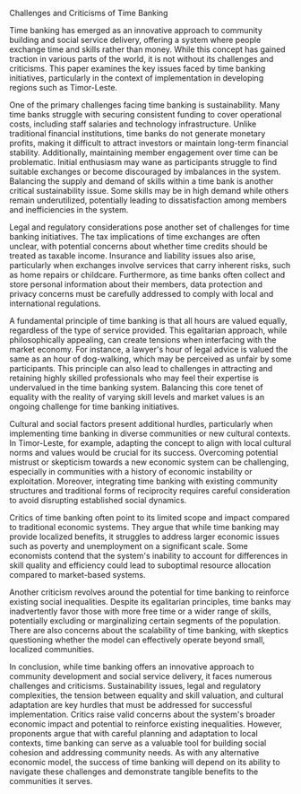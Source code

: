 Challenges and Criticisms of Time Banking

Time banking has emerged as an innovative approach to community building and social service delivery, offering a system where people exchange time and skills rather than money. While this concept has gained traction in various parts of the world, it is not without its challenges and criticisms. This paper examines the key issues faced by time banking initiatives, particularly in the context of implementation in developing regions such as Timor-Leste.

One of the primary challenges facing time banking is sustainability. Many time banks struggle with securing consistent funding to cover operational costs, including staff salaries and technology infrastructure. Unlike traditional financial institutions, time banks do not generate monetary profits, making it difficult to attract investors or maintain long-term financial stability. Additionally, maintaining member engagement over time can be problematic. Initial enthusiasm may wane as participants struggle to find suitable exchanges or become discouraged by imbalances in the system. Balancing the supply and demand of skills within a time bank is another critical sustainability issue. Some skills may be in high demand while others remain underutilized, potentially leading to dissatisfaction among members and inefficiencies in the system.

Legal and regulatory considerations pose another set of challenges for time banking initiatives. The tax implications of time exchanges are often unclear, with potential concerns about whether time credits should be treated as taxable income. Insurance and liability issues also arise, particularly when exchanges involve services that carry inherent risks, such as home repairs or childcare. Furthermore, as time banks often collect and store personal information about their members, data protection and privacy concerns must be carefully addressed to comply with local and international regulations.

A fundamental principle of time banking is that all hours are valued equally, regardless of the type of service provided. This egalitarian approach, while philosophically appealing, can create tensions when interfacing with the market economy. For instance, a lawyer's hour of legal advice is valued the same as an hour of dog-walking, which may be perceived as unfair by some participants. This principle can also lead to challenges in attracting and retaining highly skilled professionals who may feel their expertise is undervalued in the time banking system. Balancing this core tenet of equality with the reality of varying skill levels and market values is an ongoing challenge for time banking initiatives.

Cultural and social factors present additional hurdles, particularly when implementing time banking in diverse communities or new cultural contexts. In Timor-Leste, for example, adapting the concept to align with local cultural norms and values would be crucial for its success. Overcoming potential mistrust or skepticism towards a new economic system can be challenging, especially in communities with a history of economic instability or exploitation. Moreover, integrating time banking with existing community structures and traditional forms of reciprocity requires careful consideration to avoid disrupting established social dynamics.

Critics of time banking often point to its limited scope and impact compared to traditional economic systems. They argue that while time banking may provide localized benefits, it struggles to address larger economic issues such as poverty and unemployment on a significant scale. Some economists contend that the system's inability to account for differences in skill quality and efficiency could lead to suboptimal resource allocation compared to market-based systems.

Another criticism revolves around the potential for time banking to reinforce existing social inequalities. Despite its egalitarian principles, time banks may inadvertently favor those with more free time or a wider range of skills, potentially excluding or marginalizing certain segments of the population. There are also concerns about the scalability of time banking, with skeptics questioning whether the model can effectively operate beyond small, localized communities.

In conclusion, while time banking offers an innovative approach to community development and social service delivery, it faces numerous challenges and criticisms. Sustainability issues, legal and regulatory complexities, the tension between equality and skill valuation, and cultural adaptation are key hurdles that must be addressed for successful implementation. Critics raise valid concerns about the system's broader economic impact and potential to reinforce existing inequalities. However, proponents argue that with careful planning and adaptation to local contexts, time banking can serve as a valuable tool for building social cohesion and addressing community needs. As with any alternative economic model, the success of time banking will depend on its ability to navigate these challenges and demonstrate tangible benefits to the communities it serves.